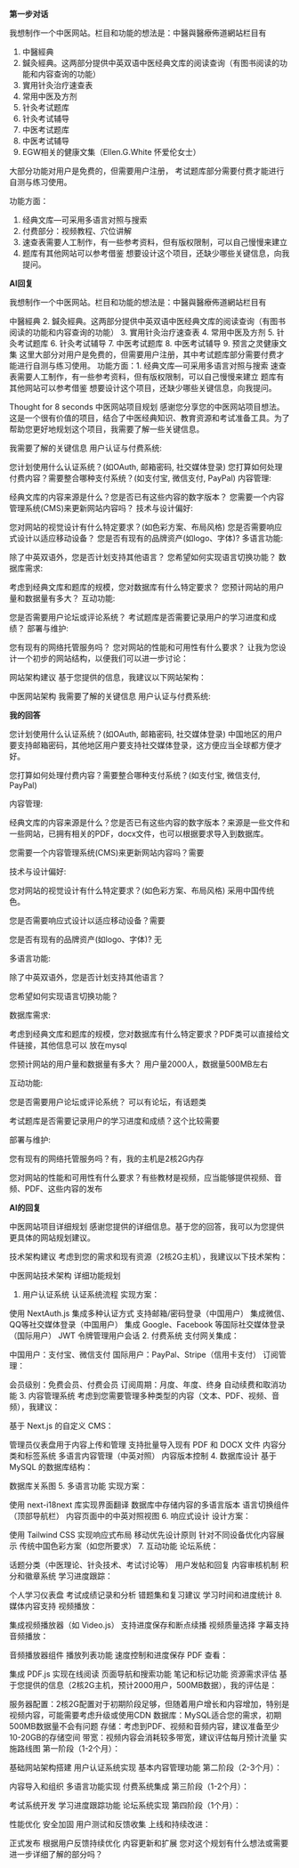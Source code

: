 **第一步对话**

我想制作一个中医网站。栏目和功能的想法是：中醫與醫療佈道網站栏目有
1.	中醫經典
2.	鍼灸經典。这两部分提供中英双语中医经典文库的阅读查询（有图书阅读的功能和内容查询的功能）
3.	實用针灸治疗速查表
4.	常用中医及方剂
5.	针灸考试题库
6.	针灸考试辅导
7.	中医考试题库
8.	中医考试辅导
9.	EGW相关的健康文集（Ellen.G.White 怀爱伦女士）
   
大部分功能对用户是免费的，但需要用户注册，
考试题库部分需要付费才能进行自测与练习使用。

功能方面：
1.	经典文库—可采用多语言对照与搜索
2.  付费部分：视频教程、穴位讲解
3.	速查表需要人工制作，有一些参考资料，但有版权限制，可以自己慢慢来建立
4.	题库有其他网站可以参考借鉴
 想要设计这个项目，还缺少哪些关键信息，向我提问。


**AI回复**

我想制作一个中医网站。栏目和功能的想法是：中醫與醫療佈道網站栏目有

中醫經典 2. 鍼灸經典。这两部分提供中英双语中医经典文库的阅读查询（有图书阅读的功能和内容查询的功能） 3. 實用针灸治疗速查表 4. 常用中医及方剂 5. 针灸考试题库 6. 针灸考试辅导 7. 中医考试题库 8. 中医考试辅导 9. 预言之灵健康文集 这里大部分对用户是免费的，但需要用户注册，其中考试题库部分需要付费才能进行自测与练习使用。 功能方面：1. 经典文库—可采用多语言对照与搜索
速查表需要人工制作，有一些参考资料，但有版权限制，可以自己慢慢来建立
题库有其他网站可以参考借鉴 想要设计这个项目，还缺少哪些关键信息，向我提问。

Thought for 8 seconds
中医网站项目规划
感谢您分享您的中医网站项目想法。这是一个很有价值的项目，结合了中医经典知识、教育资源和考试准备工具。为了帮助您更好地规划这个项目，我需要了解一些关键信息。

我需要了解的关键信息
用户认证与付费系统:

您计划使用什么认证系统？(如OAuth, 邮箱密码, 社交媒体登录)
您打算如何处理付费内容？需要整合哪种支付系统？(如支付宝, 微信支付, PayPal)
内容管理:

经典文库的内容来源是什么？您是否已有这些内容的数字版本？
您需要一个内容管理系统(CMS)来更新网站内容吗？
技术与设计偏好:

您对网站的视觉设计有什么特定要求？(如色彩方案、布局风格)
您是否需要响应式设计以适应移动设备？
您是否有现有的品牌资产(如logo、字体)?
多语言功能:

除了中英双语外，您是否计划支持其他语言？
您希望如何实现语言切换功能？
数据库需求:

考虑到经典文库和题库的规模，您对数据库有什么特定要求？
您预计网站的用户量和数据量有多大？
互动功能:

您是否需要用户论坛或评论系统？
考试题库是否需要记录用户的学习进度和成绩？
部署与维护:

您有现有的网络托管服务吗？
您对网站的性能和可用性有什么要求？
让我为您设计一个初步的网站结构，以便我们可以进一步讨论：

网站架构建议
基于您提供的信息，我建议以下网站架构：

中医网站架构
我需要了解的关键信息
用户认证与付费系统:

**我的回答**

您计划使用什么认证系统？(如OAuth, 邮箱密码, 社交媒体登录) 中国地区的用户要支持邮箱密码，其他地区用户要支持社交媒体登录，这方便应当全球都方便才好。

您打算如何处理付费内容？需要整合哪种支付系统？(如支付宝, 微信支付, PayPal)

内容管理:

经典文库的内容来源是什么？您是否已有这些内容的数字版本？来源是一些文件和一些网站，已拥有相关的PDF，docx文件，也可以根据要求导入到数据库。

您需要一个内容管理系统(CMS)来更新网站内容吗？需要

技术与设计偏好:

您对网站的视觉设计有什么特定要求？(如色彩方案、布局风格) 采用中国传统色。

您是否需要响应式设计以适应移动设备？需要

您是否有现有的品牌资产(如logo、字体)? 无

多语言功能:

除了中英双语外，您是否计划支持其他语言？

您希望如何实现语言切换功能？

数据库需求:

考虑到经典文库和题库的规模，您对数据库有什么特定要求？PDF类可以直接给文件链接，其他信息可以 放在mysql

您预计网站的用户量和数据量有多大？ 用户量2000人，数据量500MB左右

互动功能:

您是否需要用户论坛或评论系统？ 可以有论坛，有话题类

考试题库是否需要记录用户的学习进度和成绩？这个比较需要

部署与维护:

您有现有的网络托管服务吗？有，我的主机是2核2G内存

您对网站的性能和可用性有什么要求？有些教材是视频，应当能够提供视频、音频、PDF、这些内容的发布


**AI的回复**

中医网站项目详细规划
感谢您提供的详细信息。基于您的回答，我可以为您提供更具体的网站规划建议。

技术架构建议
考虑到您的需求和现有资源（2核2G主机），我建议以下技术架构：

中医网站技术架构
详细功能规划
1. 用户认证系统
认证系统流程
实现方案：

使用 NextAuth.js 集成多种认证方式
支持邮箱/密码登录（中国用户）
集成微信、QQ等社交媒体登录（中国用户）
集成 Google、Facebook 等国际社交媒体登录（国际用户）
JWT 令牌管理用户会话
2. 付费系统
支付网关集成：

中国用户：支付宝、微信支付
国际用户：PayPal、Stripe（信用卡支付）
订阅管理：

会员级别：免费会员、付费会员
订阅周期：月度、年度、终身
自动续费和取消功能
3. 内容管理系统
考虑到您需要管理多种类型的内容（文本、PDF、视频、音频），我建议：

基于 Next.js 的自定义 CMS：

管理员仪表盘用于内容上传和管理
支持批量导入现有 PDF 和 DOCX 文件
内容分类和标签系统
多语言内容管理（中英对照）
内容版本控制
4. 数据库设计
基于 MySQL 的数据库结构：

数据库关系图
5. 多语言功能
实现方案：

使用 next-i18next 库实现界面翻译
数据库中存储内容的多语言版本
语言切换组件（顶部导航栏）
内容页面中的中英对照视图
6. 响应式设计
设计方案：

使用 Tailwind CSS 实现响应式布局
移动优先设计原则
针对不同设备优化内容展示
传统中国色彩方案（如您所要求）
7. 互动功能
论坛系统：

话题分类（中医理论、针灸技术、考试讨论等）
用户发帖和回复
内容审核机制
积分和徽章系统
学习进度跟踪：

个人学习仪表盘
考试成绩记录和分析
错题集和复习建议
学习时间和进度统计
8. 媒体内容支持
视频播放：

集成视频播放器（如 Video.js）
支持进度保存和断点续播
视频质量选择
字幕支持
音频播放：

音频播放器组件
播放列表功能
速度控制和进度保存
PDF 查看：

集成 PDF.js 实现在线阅读
页面导航和搜索功能
笔记和标记功能
资源需求评估
基于您提供的信息（2核2G主机，预计2000用户，500MB数据），我的评估是：

服务器配置：2核2G配置对于初期阶段足够，但随着用户增长和内容增加，特别是视频内容，可能需要考虑升级或使用CDN
数据库：MySQL适合您的需求，初期500MB数据量不会有问题
存储：考虑到PDF、视频和音频内容，建议准备至少10-20GB的存储空间
带宽：视频内容会消耗较多带宽，建议评估每月预计流量
实施路线图
第一阶段（1-2个月）：

基础网站架构搭建
用户认证系统实现
基本内容管理功能
第二阶段（2-3个月）：

内容导入和组织
多语言功能实现
付费系统集成
第三阶段（1-2个月）：

考试系统开发
学习进度跟踪功能
论坛系统实现
第四阶段（1个月）：

性能优化
安全加固
用户测试和反馈收集
上线和持续改进：

正式发布
根据用户反馈持续优化
内容更新和扩展
您对这个规划有什么想法或需要进一步详细了解的部分吗？
